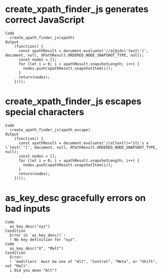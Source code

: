 # create_xpath_finder_js generates correct JavaScript

    Code
      create_xpath_finder_js(xpath)
    Output
        (function() {
          const xpathResult = document.evaluate('//a[@id=\'test\']', document, null, XPathResult.ORDERED_NODE_SNAPSHOT_TYPE, null);
          const nodes = [];
          for (let i = 0; i < xpathResult.snapshotLength; i++) {
            nodes.push(xpathResult.snapshotItem(i));
          }
          return(nodes);
        })();

# create_xpath_finder_js escapes special characters

    Code
      create_xpath_finder_js(xpath_escape)
    Output
        (function() {
          const xpathResult = document.evaluate('//a[text()="it\'s a \`test\`"]', document, null, XPathResult.ORDERED_NODE_SNAPSHOT_TYPE, null);
          const nodes = [];
          for (let i = 0; i < xpathResult.snapshotLength; i++) {
            nodes.push(xpathResult.snapshotItem(i));
          }
          return(nodes);
        })();

# as_key_desc gracefully errors on bad inputs

    Code
      as_key_desc("xyz")
    Condition
      Error in `as_key_desc()`:
      ! No key definition for "xyz".
    Code
      as_key_desc("X", "Malt")
    Condition
      Error:
      ! `modifiers` must be one of "Alt", "Control", "Meta", or "Shift", not "Malt".
      i Did you mean "Alt"?

